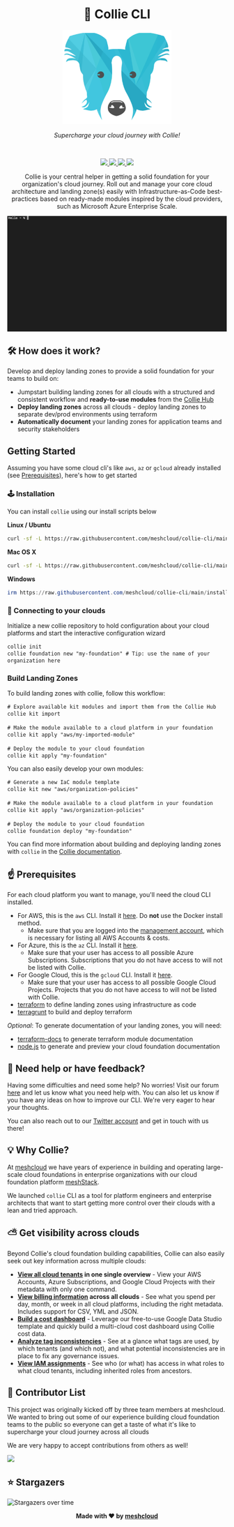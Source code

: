 <h1 align="center">🐶 Collie CLI</h1>

<p align="center">
  <img src="/.github/collie-logo-blue.png" width="250">
</p>

<p align="center">
  <i>Supercharge your cloud journey with Collie!</i>
</p>

<br>

<p align="center">
  <a href="https://github.com/meshcloud/collie-cli/actions/workflows/build.yml">
    <img src="https://github.com/meshcloud/collie-cli/actions/workflows/build.yml/badge.svg">
  </a>
  <a href="https://github.com/meshcloud/collie-cli/graphs/contributors">
    <img src="https://img.shields.io/badge/maintained-true-green">
  </a>
  <a href="https://github.com/meshcloud/collie-cli/blob/develop/LICENSE">
    <img src="https://img.shields.io/github/license/meshcloud/collie-cli">
  </a>
  <a href="https://github.com/meshcloud/collie-cli/releases">
    <img src="https://img.shields.io/github/v/release/meshcloud/collie-cli?sort=semver">
  </a>
</p>

<p align="center">
    Collie is your central helper in getting a solid foundation for your organization's
    cloud journey. Roll out and manage your core cloud architecture and landing zone(s)
    easily with Infrastructure-as-Code best-practices based on ready-made modules
    inspired by the cloud providers, such as Microsoft Azure Enterprise Scale.
</p>

<img align="center" src="/.github/collie-demo.gif">

## 🛠️ How does it work?

Develop and deploy landing zones to provide a solid foundation for your teams to
build on:

- Jumpstart building landing zones for all clouds with a structured and
  consistent workflow and **ready-to-use modules** from the [Collie Hub](https://github.com/meshcloud/collie-hub)
- **Deploy landing zones** across all clouds - deploy landing zones to separate
  dev/prod environments using terraform
- **Automatically document** your landing zones for application teams and security stakeholders


## Getting Started

Assuming you have some cloud cli's like `aws`, `az` or `gcloud` already
installed (see [Prerequisites](#️-prerequisites)), here's how to get started

### 🕹 Installation

You can install `collie` using our install scripts below

**Linux / Ubuntu**

```sh
curl -sf -L https://raw.githubusercontent.com/meshcloud/collie-cli/main/install.sh | sudo bash
```

**Mac OS X**

```sh
curl -sf -L https://raw.githubusercontent.com/meshcloud/collie-cli/main/install.sh | sh
```

**Windows**

```powershell
irm https://raw.githubusercontent.com/meshcloud/collie-cli/main/install.ps1 | iex
```

### 🚀 Connecting to your clouds

Initialize a new collie repository to hold configuration about your cloud
platforms and start the interactive configuration wizard

```shell
collie init
collie foundation new "my-foundation" # Tip: use the name of your organization here
```

### Build Landing Zones

To build landing zones with collie, follow this workflow:

```shell
# Explore available kit modules and import them from the Collie Hub
collie kit import

# Make the module available to a cloud platform in your foundation
collie kit apply "aws/my-imported-module"

# Deploy the module to your cloud foundation
collie kit apply "my-foundation"
```

You can also easily develop your own modules:

```shell
# Generate a new IaC module template
collie kit new "aws/organization-policies"

# Make the module available to a cloud platform in your foundation 
collie kit apply "aws/organization-policies" 

# Deploy the module to your cloud foundation
collie foundation deploy "my-foundation"
```

You can find more information about building and deploying landing zones with
`collie` in the [Collie documentation](https://landingzone.meshcloud.io).

## ☝️ Prerequisites<a name="prerequisites"></a>

For each cloud platform you want to manage, you'll need the cloud CLI
installed.

- For AWS, this is the `aws` CLI. Install it
  [here](https://docs.aws.amazon.com/cli/latest/userguide/install-cliv2.html).
  Do **not** use the Docker install method.
  - Make sure that you are logged into the
    [management account](https://docs.aws.amazon.com/organizations/latest/userguide/orgs_getting-started_concepts.html),
    which is necessary for listing all AWS Accounts & costs.
- For Azure, this is the `az` CLI. Install it
  [here](https://docs.microsoft.com/en-us/cli/azure/install-azure-cli).
  - Make sure that your user has access to all possible Azure Subscriptions.
    Subscriptions that you do not have access to will not be listed with Collie.
- For Google Cloud, this is the `gcloud` CLI. Install it
  [here](https://cloud.google.com/sdk/docs/quickstart).
  - Make sure that your user has access to all possible Google Cloud Projects.
    Projects that you do not have access to will not be listed with Collie.
- [terraform](https://www.terraform.io/downloads) to define landing zones using
  infrastructure as code
- [terragrunt](https://terragrunt.gruntwork.io/docs/getting-started/install/) to
  build and deploy terraform

_Optional_: To generate documentation of your landing zones, you will need:

- [terraform-docs](https://github.com/terraform-docs/terraform-docs/#installation)
  to generate terraform module documentation
- [node.js](https://nodejs.org/en/) to generate and preview your cloud foundation documentation

## 👋 Need help or have feedback?

Having some difficulties and need some help? No worries! Visit our forum
[here](https://github.com/meshcloud/collie-cli/discussions) and let us know what
you need help with. You can also let us know if you have any ideas on how to
improve our CLI. We're very eager to hear your thoughts.

You can also reach out to our [Twitter account](https://twitter.com/meshstack)
and get in touch with us there!

## 💡 Why Collie?

At [meshcloud](https://meshcloud.io/) we have years of experience in building
and operating large-scale cloud foundations in enterprise organizations
with our cloud foundation platform [meshStack](https://meshcloud.io/en/product).

We launched `collie` CLI as a tool for platform engineers and enterprise
architects that want to start getting more control over their clouds with a lean
and tried approach.

## ⛅️ Get visibility across clouds

Beyond Collie's cloud foundation building capabilities, Collie can also easily seek out key information
across multiple clouds:

- **[View all cloud tenants](https://github.com/meshcloud/collie-cli/wiki#listing-tenants)
  in one single overview** - View your AWS Accounts, Azure Subscriptions, and
  Google Cloud Projects with their metadata with only one command.
- **[View billing information](https://github.com/meshcloud/collie-cli/wiki#listing-costs-per-tenant)
  across all clouds** - See what you spend per day, month, or week in all cloud
  platforms, including the right metadata. Includes support for CSV, YML and
  JSON.
- **[Build a cost dashboard](https://www.meshcloud.io/2021/09/06/open-source-cloud-cost-dashboard-in-under-10-minutes/)** -
  Leverage our free-to-use Google Data Studio template and quickly build a
  multi-cloud cost dashboard using Collie cost data.
- **[Analyze tag inconsistencies](https://github.com/meshcloud/collie-cli/wiki#identifying-inconsistencies-in-the-use-of-tags)** -
  See at a glance what tags are used, by which tenants (and which not), and what
  potential inconsistencies are in place to fix any governance issues.
- **[View IAM assignments](https://github.com/meshcloud/collie-cli/wiki#listing-iam-setup-per-tenant)** -
  See who (or what) has access in what roles to what cloud tenants, including
  inherited roles from ancestors.

## 🙋‍ Contributor List

This project was originally kicked off by three team members at meshcloud. We
wanted to bring out some of our experience building cloud foundation teams to
the public so everyone can get a taste of what it's like to supercharge your
cloud journey across all clouds

We are very happy to accept contributions from others as well!

<a href="https://github.com/meshcloud/collie-cli/graphs/contributors">
  <img src="https://contrib.rocks/image?repo=meshcloud/collie-cli" />
</a>

## ⭐️ Stargazers

<img src="https://starchart.cc/meshcloud/collie-cli.svg" alt="Stargazers over time" style="max-width: 100%">

<p align="center"><b>Made with ❤️ by <a href="https://meshcloud.io/?ref=gh-collie">meshcloud</a></b></p>
